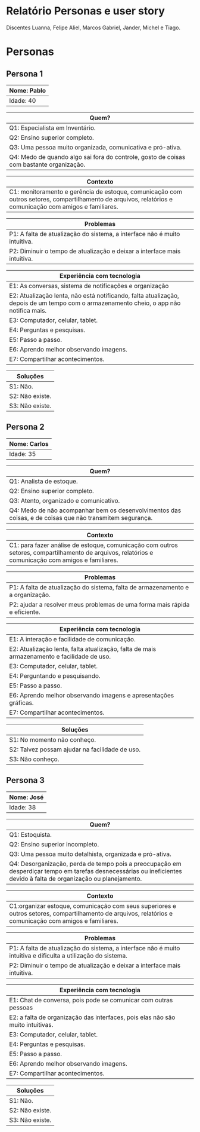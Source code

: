 # Relatório Personas e user story

Discentes Luanna, Felipe Aliel, Marcos Gabriel, Jander, Michel e Tiago.
# Personas 

## Persona 1
|Nome: Pablo |
|------------|
|Idade: 40   |

|Quem?                                                                                  |
|---------------------------------------------------------------------------------------|
|Q1: Especialista em Inventário.                                                        |
|Q2: Ensino superior completo.                                                          |
|Q3: Uma pessoa muito organizada, comunicativa e pró-ativa.                             |
|Q4: Medo de quando algo sai fora do controle, gosto de coisas com bastante organização.|

|Contexto                                                                                                                                                  |
|----------------------------------------------------------------------------------------------------------------------------------------------------------|
|C1: monitoramento e gerência de estoque, comunicação com outros setores, compartilhamento de arquivos, relatórios e comunicação com amigos e familiares.  |


|Problemas                                                                 |
|--------------------------------------------------------------------------|
|P1: A falta de atualização do sistema, a interface não é muito intuitiva. |
|P2: Diminuir o tempo de atualização e deixar a interface mais intuitiva.  |

|Experiência com tecnologia                                                                                                            |
|--------------------------------------------------------------------------------------------------------------------------------------|
|E1: As conversas, sistema de notificações e organização                                                                               |
|E2: Atualização lenta, não está notificando, falta atualização, depois de um tempo com o armazenamento cheio, o app não notifica mais.|
|E3: Computador, celular, tablet.                                                                                                      |
|E4: Perguntas e pesquisas.                                                                                                            |
|E5: Passo a passo.                                                                                                                    |
|E6: Aprendo melhor observando imagens.                                                                                                |
|E7: Compartilhar acontecimentos.                                                                                                      |

|Soluções       |
|---------------|
|S1: Não.       |
|S2: Não existe.|
|S3: Não existe.|

## Persona 2

|Nome: Carlos |
|-------------|
|Idade: 35    |

|Quem?                                                                                                         |
|--------------------------------------------------------------------------------------------------------------|
|Q1: Analista de estoque.                                                                                      |
|Q2: Ensino superior completo.                                                                                 |
|Q3: Atento, organizado e comunicativo.                                                                        |
|Q4: Medo de não acompanhar bem os desenvolvimentos das coisas, e de coisas que não transmitem segurança.      |

|Contexto                                                                                                                                              |
|------------------------------------------------------------------------------------------------------------------------------------------------------|
|C1: para fazer análise de estoque, comunicação com outros setores, compartilhamento de arquivos, relatórios e comunicação com amigos e familiares.    |

|Problemas                                                                       |
|--------------------------------------------------------------------------------|
|P1: A falta de atualização do sistema, falta de armazenamento e a organização.  |
|P2: ajudar a resolver meus problemas de uma forma mais rápida e eficiente.      |

|Experiência com tecnologia                                                                | 
|------------------------------------------------------------------------------------------|
|E1: A interação e facilidade de comunicação.                                              |
|E2: Atualização lenta, falta atualização, falta de mais armazenamento e facilidade de uso.|
|E3: Computador, celular, tablet.                                                          |
|E4: Perguntando e pesquisando.                                                            |
|E5: Passo a passo.                                                                        |
|E6: Aprendo melhor observando imagens e apresentações gráficas.                           |
|E7: Compartilhar acontecimentos.                                                          |

|Soluções                                           |
|---------------------------------------------------|
|S1: No momento não conheço.                        |
|S2: Talvez possam ajudar na facilidade de uso.     |
|S3: Não conheço.                                   |

## Persona 3

|Nome: José |
|-----------|
|Idade: 38  |

|Quem?                                                                                                                                                               |
|--------------------------------------------------------------------------------------------------------------------------------------------------------------------|
|Q1: Estoquista.                                                                                                                                                     |
|Q2: Ensino superior incompleto.                                                                                                                                     |
|Q3: Uma pessoa muito detalhista, organizada e pró-ativa.                                                                                                            |
|Q4: Desorganização, perda de tempo pois a preocupação em desperdiçar tempo em tarefas desnecessárias ou ineficientes devido à falta de organização ou planejamento. |

|Contexto                                                                                                                                                            |
|--------------------------------------------------------------------------------------------------------------------------------------------------------------------|
|C1:organizar estoque, comunicação com seus superiores e outros setores, compartilhamento de arquivos, relatórios e comunicação com amigos e familiares.             |

|Problemas                                                                                                      |
|---------------------------------------------------------------------------------------------------------------|
|P1: A falta de atualização do sistema, a interface não é muito intuitiva e dificulta a utilização do sistema.  |
|P2: Diminuir o tempo de atualização e deixar a interface mais intuitiva.

|Experiência com tecnologia 
|-------------------------------------------------------------------------------|
|E1: Chat de conversa, pois pode se comunicar com outras pessoas                |
|E2: a falta de organização das interfaces, pois elas não são muito intuitivas. |
|E3: Computador, celular, tablet.                                               |
|E4: Perguntas e pesquisas.                                                     |
|E5: Passo a passo.                                                             |
|E6: Aprendo melhor observando imagens.                                         |
|E7: Compartilhar acontecimentos.                                               |

|Soluções             |
|---------------------|
|S1: Não.             |
|S2: Não existe.      |
|S3: Não existe.      |
